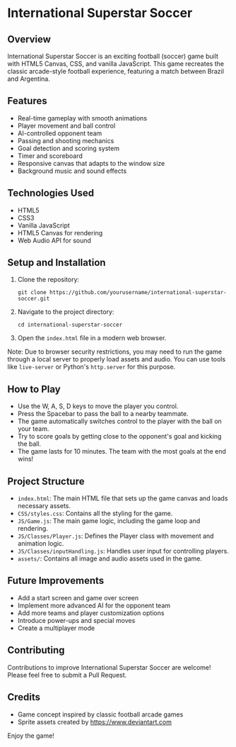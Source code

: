 # International Superstar Soccer

## Overview

International Superstar Soccer is an exciting football (soccer) game built with HTML5 Canvas, CSS, and vanilla JavaScript. This game recreates the classic arcade-style football experience, featuring a match between Brazil and Argentina.

## Features

- Real-time gameplay with smooth animations
- Player movement and ball control
- AI-controlled opponent team
- Passing and shooting mechanics
- Goal detection and scoring system
- Timer and scoreboard
- Responsive canvas that adapts to the window size
- Background music and sound effects

## Technologies Used

- HTML5
- CSS3
- Vanilla JavaScript
- HTML5 Canvas for rendering
- Web Audio API for sound

## Setup and Installation

1. Clone the repository:
   ```
   git clone https://github.com/yourusername/international-superstar-soccer.git
   ```

2. Navigate to the project directory:
   ```
   cd international-superstar-soccer
   ```

3. Open the `index.html` file in a modern web browser.

Note: Due to browser security restrictions, you may need to run the game through a local server to properly load assets and audio. You can use tools like `live-server` or Python's `http.server` for this purpose.

## How to Play

- Use the W, A, S, D keys to move the player you control.
- Press the Spacebar to pass the ball to a nearby teammate.
- The game automatically switches control to the player with the ball on your team.
- Try to score goals by getting close to the opponent's goal and kicking the ball.
- The game lasts for 10 minutes. The team with the most goals at the end wins!

## Project Structure

- `index.html`: The main HTML file that sets up the game canvas and loads necessary assets.
- `CSS/styles.css`: Contains all the styling for the game.
- `JS/Game.js`: The main game logic, including the game loop and rendering.
- `JS/Classes/Player.js`: Defines the Player class with movement and animation logic.
- `JS/Classes/inputHandling.js`: Handles user input for controlling players.
- `assets/`: Contains all image and audio assets used in the game.

## Future Improvements

- Add a start screen and game over screen
- Implement more advanced AI for the opponent team
- Add more teams and player customization options
- Introduce power-ups and special moves
- Create a multiplayer mode

## Contributing

Contributions to improve International Superstar Soccer are welcome! Please feel free to submit a Pull Request.

## Credits

- Game concept inspired by classic football arcade games
- Sprite assets created by https://www.deviantart.com

Enjoy the game!
